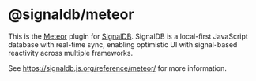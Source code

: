 # @signaldb/meteor

This is the [Meteor](https://www.meteor.com) plugin for [SignalDB](https://github.com/maxnowack/signaldb). SignalDB is a local-first JavaScript database with real-time sync, enabling optimistic UI with signal-based reactivity across multiple frameworks.

See https://signaldb.js.org/reference/meteor/ for more information.
